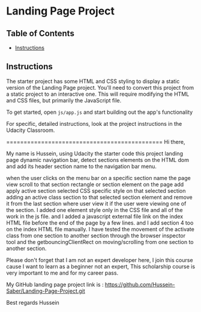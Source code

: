 # Landing Page Project

## Table of Contents

* [Instructions](#instructions)

## Instructions

The starter project has some HTML and CSS styling to display a static version of the Landing Page project. You'll need to convert this project from a static project to an interactive one. This will require modifying the HTML and CSS files, but primarily the JavaScript file.

To get started, open `js/app.js` and start building out the app's functionality

For specific, detailed instructions, look at the project instructions in the Udacity Classroom.

=============================================
Hi there,

My name is Hussein,
using Udacity the starter code
this project landing page dynamic navigation bar, detect sections elements on the HTML dom and add its header section name to the navigation bar menu.

when the user clicks on the menu bar on a specific section name the page view scroll to that section rectangle or section element on the page add apply active section selected CSS specific style on that selected section adding an active class section to that selected section element and remove it from the last section where user view it if the user were viewing one of the section.
I added one element style only in the CSS file and all of the work in the js file.
and I added a javascript external file link on the index HTML file before the end of the page by a few lines.
and I add section 4 too on the index HTML file manually.
I have tested the movement of the activate class from one section to another section through the browser inspector tool and the getbouncingClientRect on moving/scrolling from one section to another section.

Please don't forget that I am not an expert developer here, I join this course cause I want to learn as a beginner not an expert, This scholarship course is very important to me and for my career pass.


My GitHub landing page project link is :
https://github.com/Hussein-Saber/Landing-Page-Project.git

Best regards Hussein

